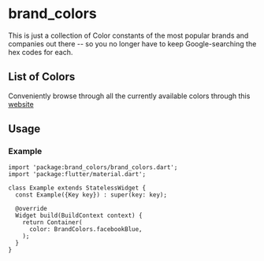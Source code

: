 # brand_colors

This is just a collection of Color constants of the most popular brands and companies out there -- so you no longer have to keep Google-searching the hex codes for each.

## List of Colors

Conveniently browse through all the currently available colors through this [website](https://oliatienza.github.io/works/brand_colors.html#/)

## Usage

### Example
```
import 'package:brand_colors/brand_colors.dart';
import 'package:flutter/material.dart';

class Example extends StatelessWidget {
  const Example({Key key}) : super(key: key);

  @override
  Widget build(BuildContext context) {
    return Container(
      color: BrandColors.facebookBlue,
    );
  }
}
```